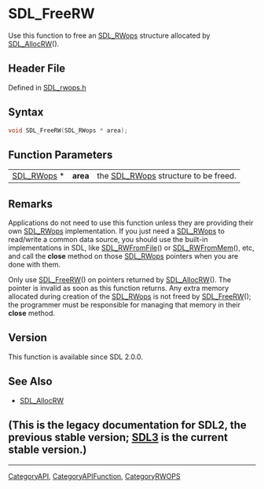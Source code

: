 # SDL_FreeRW

Use this function to free an [SDL_RWops](SDL_RWops) structure allocated by [SDL_AllocRW](SDL_AllocRW)().

## Header File

Defined in [SDL_rwops.h](https://github.com/libsdl-org/SDL/blob/SDL2/include/SDL_rwops.h)

## Syntax

```c
void SDL_FreeRW(SDL_RWops * area);
```

## Function Parameters

|                          |          |                                                   |
| ------------------------ | -------- | ------------------------------------------------- |
| [SDL_RWops](SDL_RWops) * | **area** | the [SDL_RWops](SDL_RWops) structure to be freed. |

## Remarks

Applications do not need to use this function unless they are providing
their own [SDL_RWops](SDL_RWops) implementation. If you just need a
[SDL_RWops](SDL_RWops) to read/write a common data source, you should use
the built-in implementations in SDL, like
[SDL_RWFromFile](SDL_RWFromFile)() or [SDL_RWFromMem](SDL_RWFromMem)(),
etc, and call the **close** method on those [SDL_RWops](SDL_RWops) pointers
when you are done with them.

Only use [SDL_FreeRW](SDL_FreeRW)() on pointers returned by
[SDL_AllocRW](SDL_AllocRW)(). The pointer is invalid as soon as this
function returns. Any extra memory allocated during creation of the
[SDL_RWops](SDL_RWops) is not freed by [SDL_FreeRW](SDL_FreeRW)(); the
programmer must be responsible for managing that memory in their **close**
method.

## Version

This function is available since SDL 2.0.0.

## See Also

- [SDL_AllocRW](SDL_AllocRW)


## (This is the legacy documentation for SDL2, the previous stable version; [SDL3](https://wiki.libsdl.org/SDL3/) is the current stable version.)



----
[CategoryAPI](CategoryAPI), [CategoryAPIFunction](CategoryAPIFunction), [CategoryRWOPS](CategoryRWOPS)

